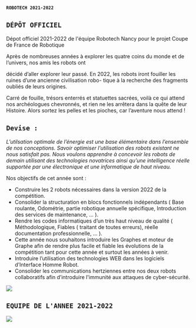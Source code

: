 **`ROBOTECH 2021-2022`** 

## **`DÉPÔT OFFICIEL`**  ##

Dépot officiel 2021-2022 de l'équipe Robotech Nancy pour le projet Coupe de France de Robotique

Après de nombreuses années à explorer les quatre coins du monde et de l’univers, nos amis les robots ont

décidé d’aller explorer leur passé. En 2022, les robots iront fouiller les ruines d’une ancienne civilisation robo-
tique à la recherche des fragments oubliés de leurs origines.

Carré de fouille, trésors enterrés et statuettes sacrées, voilà ce qui attend nos archéologues chevronnés, et
rien ne les arrêtera dans la quête de leur Histoire.
Alors sortez les pelles et les pioches, car l’aventure nous attend !

## **`Devise :`** ##
*L’utilsation optimale de l’énergie est une base élémentaire
dans l’ensemble de nos conceptions.
Savoir optimiser l’utilisation des robots existant ne nous satisfait pas.
Nous voulons apprendre à concevoir les robots de demain
utilisant des technologies novatrices ainsi qu’une 
intelligence réelle supportée par une électronique et une informatique de haut niveau.*

Nos objectifs de cet année sont :

- Construire les 2 robots nécessaires dans la version 2022 de la compétition.
- Consolider la structuration en blocs fonctionnels indépendants ( Base roulante, Odométrie, partie robotique annuelle spécifique, Introduction des services de maintenance, … ).
- Rendre les codes informatiques d’un très haut niveau de qualité ( Méthodologique, Fiables ( traitant de toutes erreurs), réelle documentation professionnelle, … ).
- Cette année nous souhaitons introduire les Graphes et moteur de Graphe afin de rendre plus facile et fiable les évolutions de la compétition tant pour cette année et surtout les années à venir.
- Introduire l’utilisation des technologies WEB dans les logiciels d’Interface Homme Robot.
- Consolider les communications hertziennes entre nos deux robots collaboratifs afin d’introduire l'immunité aux attaques de cyber-sécurité.


![](https://samsam.go.yo.fr/plateau.png)


## **`EQUIPE DE L'ANNEE 2021-2022`**  ##

![](https://polytech-nancy.univ-lorraine.fr/sites/dev-esstin.univ-lorraine.fr/files/users/Vie_etudiante/Images/equipe_robotech_2021-2022reduit.jpg)
